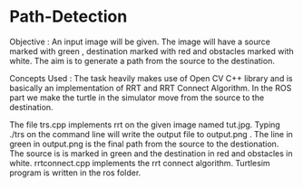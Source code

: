 # Path-Detection
Objective : An input image will be given. The image will have a source marked with green , destination marked with red and obstacles marked with white. The aim is to          generate a path from the source to the destination.

Concepts Used : The task heavily makes use of Open CV C++ library and is basically an implementation of RRT and RRT Connect Algorithm. In the ROS part we make the turtle        in the simulator move from the source to the destination.

The file trs.cpp implements rrt on the given image named tut.jpg. Typing ./trs on the command line will write the output file to output.png . The line in green in output.png is the final path from the source to the destionation. The source is is marked in green and the destination in red and obstacles in white. rrtconnect.cpp implements the rrt connect algorithm. Turtlesim program is written in the ros folder.
